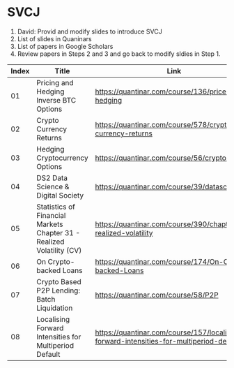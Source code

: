 # SVCJ

1. David: Provid and modify slides to introduce SVCJ
2. List of slides in Quaninars
3. List of papers in Google Scholars
4. Review papers in Steps 2 and 3 and go back to modify sldies in Step 1. 


|Index| Title | Link | Significance|
| -- | -- | --- |---|
| 01 | Pricing and Hedging Inverse BTC Options | https://quantinar.com/course/136/price-hedging |
| 02 | Crypto Currency Returns | https://quantinar.com/course/578/crypto-currency-returns |
| 03 | Hedging Cryptocurrency Options | https://quantinar.com/course/56/cryptohedging |
| 04 | DS2 Data Science & Digital Society | https://quantinar.com/course/39/datascience |
| 05 | Statistics of Financial Markets Chapter 31 - Realized Volatility (CV) | https://quantinar.com/course/390/chapter-31-realized-volatility |
| 06 | On Crypto-backed Loans | https://quantinar.com/course/174/On-Crypto-backed-Loans |
| 07 | Crypto Based P2P Lending: Batch Liquidation | https://quantinar.com/course/58/P2P |
| 08 | Localising Forward Intensities for Multiperiod Default | https://quantinar.com/course/157/localising-forward-intensities-for-multiperiod-default |
